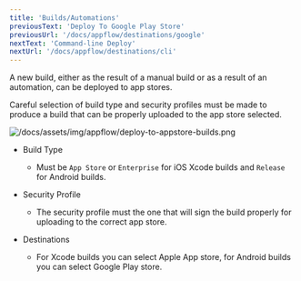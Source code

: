 ```yaml
---
title: 'Builds/Automations'
previousText: 'Deploy To Google Play Store'
previousUrl: '/docs/appflow/destinations/google'
nextText: 'Command-line Deploy'
nextUrl: '/docs/appflow/destinations/cli'
---
```


A new build, either as the result of a manual build or as a result of an automation, can be deployed to app stores.

Careful selection of build type and security profiles must be made to produce a build that can be properly uploaded to the app store selected.

![/docs/assets/img/appflow/deploy-to-appstore-builds.png](/docs/assets/img/appflow/deploy-to-appstore-builds.png)

- Build Type
    - Must be `App Store` or `Enterprise` for iOS Xcode builds and `Release` for Android builds.

- Security Profile
    - The security profile must the one that will sign the build properly for uploading to the correct app store.

- Destinations
    - For Xcode builds you can select Apple App store, for Android builds you can select Google Play store.
